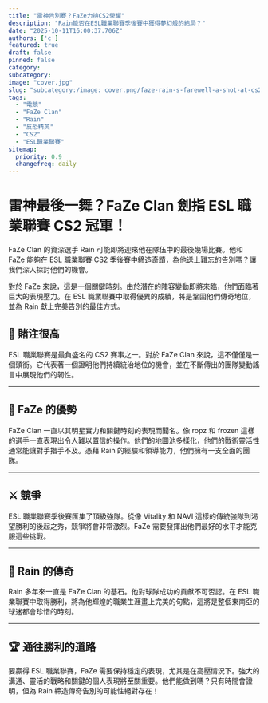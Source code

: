```yaml
---
title: "雷神告別賽？FaZe力拚CS2榮耀"
description: "Rain能否在ESL職業聯賽季後賽中獲得夢幻般的結局？"
date: "2025-10-11T16:00:37.706Z"
authors: ['c']
featured: true
draft: false
pinned: false
category:
subcategory:
image: "cover.jpg"
slug: "subcategory:/image: cover.png/faze-rain-s-farewell-a-shot-at-cs2-glory"
tags:
  - "電競"
  - "FaZe Clan"
  - "Rain"
  - "反恐精英"
  - "CS2"
  - "ESL職業聯賽"
sitemap:
  priority: 0.9
  changefreq: daily
---
```


# 雷神最後一舞？FaZe Clan 劍指 ESL 職業聯賽 CS2 冠軍！

FaZe Clan 的資深選手 Rain 可能即將迎來他在隊伍中的最後幾場比賽。他和 FaZe 能夠在 ESL 職業聯賽 CS2 季後賽中締造奇蹟，為他送上難忘的告別嗎？讓我們深入探討他們的機會。

對於 FaZe 來說，這是一個關鍵時刻。由於潛在的陣容變動即將來臨，他們面臨著巨大的表現壓力。在 ESL 職業聯賽中取得優異的成績，將是鞏固他們傳奇地位，並為 Rain 獻上完美告別的最佳方式。

## 🤔 賭注很高

ESL 職業聯賽是最負盛名的 CS2 賽事之一。對於 FaZe Clan 來說，這不僅僅是一個頭銜。它代表著一個證明他們持續統治地位的機會，並在不斷傳出的團隊變動謠言中展現他們的韌性。

---

## 💪 FaZe 的優勢

FaZe Clan 一直以其明星實力和關鍵時刻的表現而聞名。像 ropz 和 frozen 這樣的選手一直表現出令人難以置信的操作。他們的地圖池多樣化，他們的戰術靈活性通常能讓對手措手不及。憑藉 Rain 的經驗和領導能力，他們擁有一支全面的團隊。

---

## ⚔️ 競爭

ESL 職業聯賽季後賽匯集了頂級強隊。從像 Vitality 和 NAVI 這樣的傳統強隊到渴望勝利的後起之秀，競爭將會非常激烈。FaZe 需要發揮出他們最好的水平才能克服這些挑戰。

---

## 🔮 Rain 的傳奇

Rain 多年來一直是 FaZe Clan 的基石。他對球隊成功的貢獻不可否認。在 ESL 職業聯賽中取得勝利，將為他輝煌的職業生涯畫上完美的句點，這將是整個東南亞的球迷都會珍惜的時刻。

---

## 🏆 通往勝利的道路

要贏得 ESL 職業聯賽，FaZe 需要保持穩定的表現，尤其是在高壓情況下。強大的溝通、靈活的戰略和關鍵的個人表現將至關重要。他們能做到嗎？只有時間會證明，但為 Rain 締造傳奇告別的可能性絕對存在！